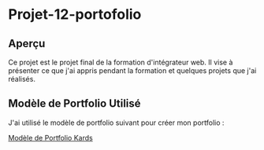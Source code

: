 # Projet-12-portofolio

## Aperçu

Ce projet est le projet final de la formation d'intégrateur web. Il vise à présenter ce que j'ai appris pendant la formation et quelques projets que j'ai réalisés.

## Modèle de Portfolio Utilisé

J'ai utilisé le modèle de portfolio suivant pour créer mon portfolio :

[Modèle de Portfolio Kards](https://styleshout.com/free-templates/kards/)

